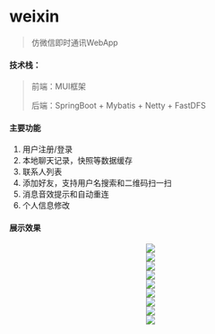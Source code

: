 

# weixin
> 仿微信即时通讯WebApp

#### 技术栈：

> 前端：MUI框架
>
> 后端：SpringBoot + Mybatis + Netty + FastDFS

#### 主要功能

1. 用户注册/登录
2. 本地聊天记录，快照等数据缓存
3. 联系人列表
4. 添加好友，支持用户名搜索和二维码扫一扫
5. 消息音效提示和自动重连
6. 个人信息修改

#### 展示效果

<div align=center><img src="https://i.loli.net/2019/12/28/JQpsayh9dXMLSkP.png"/></div>

<div align=center><img src="https://i.loli.net/2019/12/28/4QeSE2gHwFafsNU.png"/></div>

<div align=center><img src="https://i.loli.net/2019/12/28/LyRalqPJsYhwCbV.png"/></div>

<div align=center><img src="https://i.loli.net/2019/12/28/QHlvr59VENBSCjX.png"/></div>

<div align=center><img src="https://i.loli.net/2019/12/28/8OuPASNfkIqlCWv.png"/></div>

<div align=center><img src="https://i.loli.net/2019/12/28/8Kn54xBaFfRMHOU.png"/></div>

<div align=center><img src="https://i.loli.net/2019/12/28/J83ON5XAKC2ermS.png"/></div>

<div align=center><img src="https://i.loli.net/2019/12/28/l3HvVUOG2QmhMEs.png"/></div>

<div align=center><img src="https://i.loli.net/2019/12/28/RCeib5AvDPj3aJS.png"/></div>
